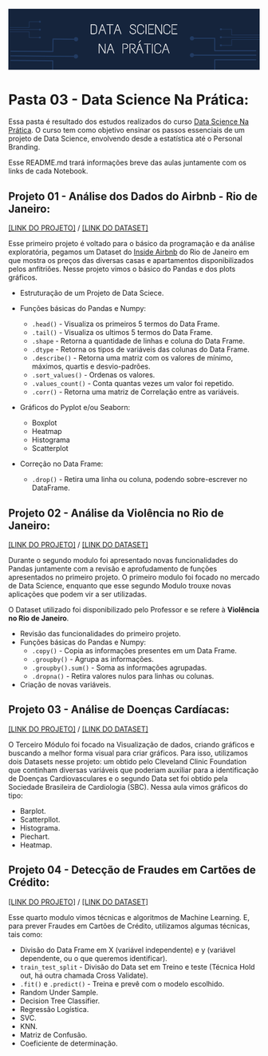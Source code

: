 ![Data Science na Prática](https://github.com/GabrielTrentino/Projetos-de-Cursos/blob/master/00%20-%20Img/03-DataScienceNaPratica.png?raw=true)

# Pasta 03 - Data Science Na Prática:

Essa pasta é resultado dos estudos realizados do curso [Data Science Na Prática](https://datasciencenapratica.club.hotmart.com). O curso tem como objetivo ensinar os passos essenciais de um projeto de Data Science, envolvendo desde a estatística até o Personal Branding.

Esse README.md trará informações breve das aulas juntamente com os links de cada Notebook.

## Projeto 01 - Análise dos Dados do Airbnb - Rio de Janeiro:

[[LINK DO PROJETO]](https://github.com/GabrielTrentino/Projetos-de-Cursos/blob/master/03-DSNP/01_An%C3%A1lise_Explorat%C3%B3ria_AirBNB_(RIO).ipynb) / [[LINK DO DATASET]](http://insideairbnb.com/get-the-data.html)

Esse primeiro projeto é voltado para o básico da programação e da análise exploratória, pegamos um Dataset do [Inside Airbnb](http://insideairbnb.com/get-the-data.html) do Rio de Janeiro em que mostra os preços das diversas casas e apartamentos disponibilizados pelos anfitriões. Nesse projeto vimos o básico do Pandas e dos plots gráficos.

* Estruturação de um Projeto de Data Sciece.

* Funções básicas do Pandas e Numpy:
  * `.head()` - Visualiza os primeiros 5 termos do Data Frame.
  * `.tail()` - Visualiza os ultimos 5 termos do Data Frame.
  * `.shape` - Retorna a quantidade de linhas e coluna do Data Frame.
  * `.dtype` - Retorna os tipos de variáveis das colunas do Data Frame.
  * `.describe()` - Retorna uma matriz com os valores de mínimo, máximos, quartis e desvio-padrões.
  * `.sort_values()` - Ordenas os valores.
  * `.values_count()` - Conta quantas vezes um valor foi repetido.
  * `.corr()` - Retorna uma matriz de Correlação entre as variáveis.
  
* Gráficos do Pyplot e/ou Seaborn:
  * Boxplot 
  * Heatmap  
  * Histograma 
  * Scatterplot 
* Correção no Data Frame:
  * `.drop()` - Retira uma linha ou coluna, podendo sobre-escrever no DataFrame.

## Projeto 02 - Análise da Violência no Rio de Janeiro:

[[LINK DO PROJETO]](https://github.com/GabrielTrentino/Projetos-de-Cursos/blob/master/03-DSNP/02_Viol%C3%AAncia_Rio.ipynb) / [[LINK DO DATASET]](http://www.ispdados.rj.gov.br/estatistica.html)

Durante o segundo modulo foi apresentado novas funcionalidades do Pandas juntamente com a revisão e aprofudamento de funções apresentados no primeiro projeto. O primeiro modulo foi focado no mercado de Data Science, enquanto que esse segundo Modulo trouxe novas aplicações que podem vir a ser utilizadas.

O Dataset utilizado foi disponibilizado pelo Professor e se refere à **Violência no Rio de Janeiro**.

* Revisão das funcionalidades do primeiro projeto.
* Funções básicas do Pandas e Numpy:
  * `.copy()` - Copia as informações presentes em um Data Frame.
  * `.groupby()` - Agrupa as informações.
  * `.groupby().sum()` - Soma as informações agrupadas.
  * `.dropna()` - Retira valores nulos para linhas ou colunas.
* Criação de novas variáveis.


## Projeto 03 - Análise de Doenças Cardíacas:

[[LINK DO PROJETO]](https://github.com/GabrielTrentino/Projetos-de-Cursos/blob/master/03-DSNP/03_DataVisualization_Doen%C3%A7asCardiacas.ipynb) / [[LINK DO DATASET]](https://archive.ics.uci.edu/ml/datasets/heart+Disease)

O Terceiro Módulo foi focado na Visualização de dados, criando gráficos e buscando a melhor forma visual para criar gráficos. Para isso, utilizamos dois Datasets nesse projeto: um obtido pelo Cleveland Clinic Foundation que continham diversas variáveis que poderiam auxiliar para a identificação de Doenças Cardiovasculares e o segundo Data set foi obtido pela Sociedade Brasileira de Cardiologia (SBC). Nessa aula vimos gráficos do tipo:

* Barplot.
* Scatterpllot.
* Histograma.
* Piechart.
* Heatmap.

## Projeto 04 - Detecção de Fraudes em Cartões de Crédito:

[[LINK DO PROJETO]](https://github.com/GabrielTrentino/Projetos-de-Cursos/blob/master/03-DSNP/04_Fraude_em_Cart%C3%B5es_de_Cr%C3%A9dito.ipynb) / [[LINK DO DATASET]](https://www.kaggle.com/mlg-ulb/creditcardfraud)

Esse quarto modulo vimos técnicas e algoritmos de Machine Learning. E, para prever Fraudes em Cartões de Crédito, utilizamos algumas técnicas, tais como:

* Divisão do Data Frame em X (variável independente) e y (variável dependente, ou o que queremos identificar).
* `train_test_split` - Divisão do Data set em Treino e teste (Técnica Hold out, há outra chamada Cross Validate).
* `.fit()` e `.predict()` - Treina e prevê com o modelo escolhido.
* Random Under Sample.
* Decision Tree Classifier.
* Regressão Logística.
* SVC.
* KNN.
* Matriz de Confusão.
* Coeficiente de determinação.
